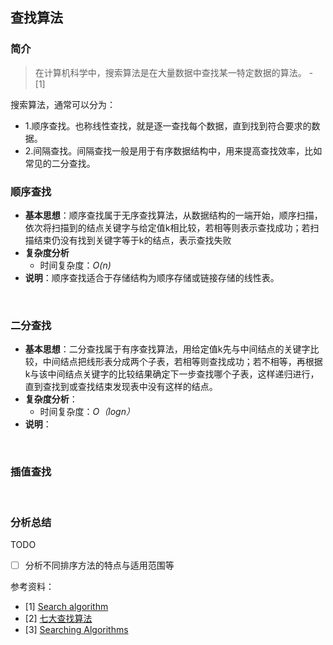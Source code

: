 ## 查找算法


### 简介

> 在计算机科学中，搜索算法是在大量数据中查找某一特定数据的算法。 - [1]


搜索算法，通常可以分为：
- 1.顺序查找。也称线性查找，就是逐一查找每个数据，直到找到符合要求的数据。
- 2.间隔查找。间隔查找一般是用于有序数据结构中，用来提高查找效率，比如常见的二分查找。



### 顺序查找

- **基本思想**：顺序查找属于无序查找算法，从数据结构的一端开始，顺序扫描，依次将扫描到的结点关键字与给定值k相比较，若相等则表示查找成功；若扫描结束仍没有找到关键字等于k的结点，表示查找失败
- **复杂度分析**
  - 时间复杂度：*O(n)*
- **说明**：顺序查找适合于存储结构为顺序存储或链接存储的线性表。

<br>

### 二分查找

- **基本思想**：二分查找属于有序查找算法，用给定值k先与中间结点的关键字比较，中间结点把线形表分成两个子表，若相等则查找成功；若不相等，再根据k与该中间结点关键字的比较结果确定下一步查找哪个子表，这样递归进行，直到查找到或查找结束发现表中没有这样的结点。
- **复杂度分析**：
  - 时间复杂度：*O（logn）*
- **说明**：

<br>

### 插值查找




<br>

### 分析总结

TODO
- [ ] 分析不同排序方法的特点与适用范围等


参考资料：
- [1] [Search algorithm](https://en.wikipedia.org/wiki/Search_algorithm)
- [2] [七大查找算法](https://www.cnblogs.com/maybe2030/p/4715035.html)
- [3] [Searching Algorithms](https://www.geeksforgeeks.org/searching-algorithms/)

